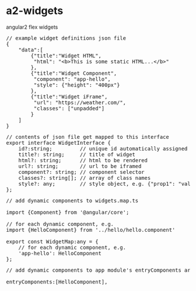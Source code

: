 # a2-widgets
angular2 flex widgets


<pre>
// example widget definitions json file
{
    "data":[
        {"title":"Widget HTML",
         "html": "&lt;b>This is some static HTML...&lt;/b>"
        },
        {"title":"Widget Component",
         "component": "app-hello",
         "style": {"height": "400px"}
        },
        {"title":"Widget iFrame",
         "url": "https://weather.com/",
         "classes": ["unpadded"]
        }
    ]
}
</pre>

<pre>
// contents of json file get mapped to this interface
export interface WidgetInterface {
    id?:string;         // unique id automatically assigned
    title?: string;     // title of widget
    html?: string;      // html to be rendered
    url?: string;       // url to be iframed
    component?: string; // component selector
    classes?: string[]; // array of class names
    style?: any;        // style object, e.g. {"prop1": "value", "prop2": "value", ... "propN": "value"}
};
</pre>

<pre>
// add dynamic components to widgets.map.ts

import {Component} from '@angular/core';

// for each dynamic component, e.g.
import {HelloComponent} from '../hello/hello.component'

export const WidgetMap:any = {
    // for each dynamic component, e.g.
    'app-hello': HelloComponent
};
</pre>

<pre>
// add dynamic components to app module's entryComponents array

entryComponents:[HelloComponent],
</pre>


